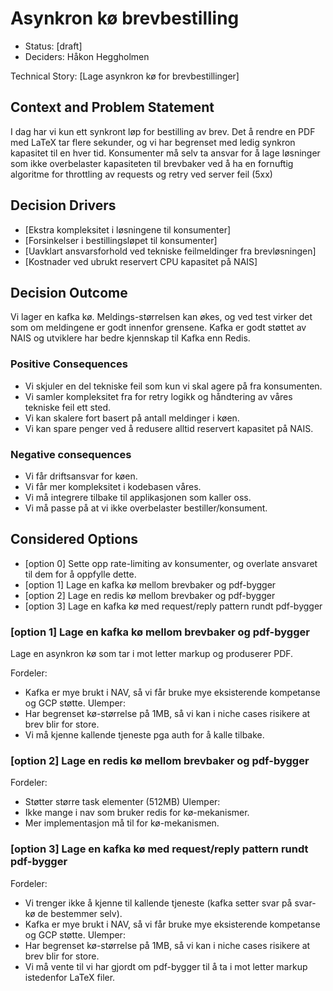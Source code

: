 # Asynkron kø brevbestilling

* Status: [draft]
* Deciders: Håkon Heggholmen

Technical Story: [Lage asynkron kø for brevbestillinger]

## Context and Problem Statement

I dag har vi kun ett synkront løp for bestilling av brev. Det å rendre en PDF med LaTeX tar flere sekunder, og vi har 
begrenset med ledig synkron kapasitet til en hver tid. Konsumenter må selv ta ansvar for å lage løsninger som ikke
overbelaster kapasiteten til brevbaker ved å ha en fornuftig algoritme for throttling av requests og retry ved server
feil (5xx)

## Decision Drivers
* [Ekstra kompleksitet i løsningene til konsumenter]
* [Forsinkelser i bestillingsløpet til konsumenter]
* [Uavklart ansvarsforhold ved tekniske feilmeldinger fra brevløsningen]
* [Kostnader ved ubrukt reservert CPU kapasitet på NAIS]

## Decision Outcome
Vi lager en kafka kø. Meldings-størrelsen kan økes, og ved test virker det som om meldingene 
er godt innenfor grensene. Kafka er godt støttet av NAIS og utviklere har bedre kjennskap til Kafka enn Redis.

### Positive Consequences <!-- optional -->

* Vi skjuler en del tekniske feil som kun vi skal agere på fra konsumenten.
* Vi samler kompleksitet fra for retry logikk og håndtering av våres tekniske feil ett sted.
* Vi kan skalere fort basert på antall meldinger i køen.
* Vi kan spare penger ved å redusere alltid reservert kapasitet på NAIS.

### Negative consequences <!-- optional -->

* Vi får driftsansvar for køen.
* Vi får mer kompleksitet i kodebasen våres.
* Vi må integrere tilbake til applikasjonen som kaller oss.
* Vi må passe på at vi ikke overbelaster bestiller/konsument.
## Considered Options

* [option 0] Sette opp rate-limiting av konsumenter, og overlate ansvaret til dem for å oppfylle dette.
* [option 1] Lage en kafka kø mellom brevbaker og pdf-bygger
* [option 2] Lage en redis kø mellom brevbaker og pdf-bygger
* [option 3] Lage en kafka kø med request/reply pattern rundt pdf-bygger

### [option 1] Lage en kafka kø mellom brevbaker og pdf-bygger

Lage en asynkron kø som tar i mot letter markup og produserer PDF.

Fordeler:
* Kafka er mye brukt i NAV, så vi får bruke mye eksisterende kompetanse og GCP støtte.
Ulemper:
* Har begrenset kø-størrelse på 1MB, så vi kan i niche cases risikere at brev blir for store.
* Vi må kjenne kallende tjeneste pga auth for å kalle tilbake.


### [option 2] Lage en redis kø mellom brevbaker og pdf-bygger

Fordeler:
* Støtter større task elementer (512MB)
Ulemper:
* Ikke mange i nav som bruker redis for kø-mekanismer.
* Mer implementasjon må til for kø-mekanismen.


### [option 3] Lage en kafka kø med request/reply pattern rundt pdf-bygger
Fordeler:
* Vi trenger ikke å kjenne til kallende tjeneste (kafka setter svar på svar-kø de bestemmer selv).
* Kafka er mye brukt i NAV, så vi får bruke mye eksisterende kompetanse og GCP støtte.
Ulemper:
* Har begrenset kø-størrelse på 1MB, så vi kan i niche cases risikere at brev blir for store.
* Vi må vente til vi har gjordt om pdf-bygger til å ta i mot letter markup istedenfor LaTeX filer.
